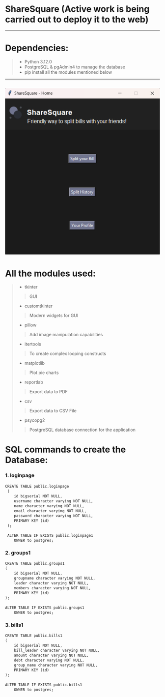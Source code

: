 # ShareSquare (Active work is being carried out to deploy it to the web)
-------------------------------------------------------------------------
# Dependencies:
>+ Python 3.12.0 
>+ PostgreSQL & pgAdmin4 to manage the database
>+ pip install all the modules mentioned below
-----------------------
![Alt text](sharesquare-home-1.png)
-----------------------

# All the modules used:
>+ tkinter
>> GUI
>+ customtkinter
>> Modern widgets for GUI
>+ pillow
>> Add image manipulation capabilities 
>+ itertools
>> To create complex looping constructs
>+ matplotlib 
>> Plot pie charts
>+ reportlab
>> Export data to PDF
>+ csv 
>> Export data to CSV File
>+ psycopg2
>> PostgreSQL database connection for the application

# SQL commands to create the Database:
### 1. loginpage
```
CREATE TABLE public.loginpage
 (
    id bigserial NOT NULL,
    username character varying NOT NULL,
    name character varying NOT NULL,
    email character varying NOT NULL,
    password character varying NOT NULL,
    PRIMARY KEY (id)
 );

 ALTER TABLE IF EXISTS public.loginpage1
    OWNER to postgres;
```
### 2. groups1
```
CREATE TABLE public.groups1
(
    id bigserial NOT NULL,
    groupname character varying NOT NULL,
    leader character varying NOT NULL,
    members character varying NOT NULL,
    PRIMARY KEY (id)
);

ALTER TABLE IF EXISTS public.groups1
    OWNER to postgres;
```

### 3. bills1
```
CREATE TABLE public.bills1
(
    id bigserial NOT NULL,
    bill_leader character varying NOT NULL,
    amount character varying NOT NULL,
    debt character varying NOT NULL,
    group_name character varying NOT NULL,
    PRIMARY KEY (id)
);

ALTER TABLE IF EXISTS public.bills1
    OWNER to postgres;
```
